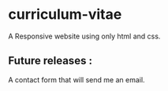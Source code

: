# curriculum-vitae

A Responsive website using only html and css.

## Future releases :

A contact form that will send me an email. 
